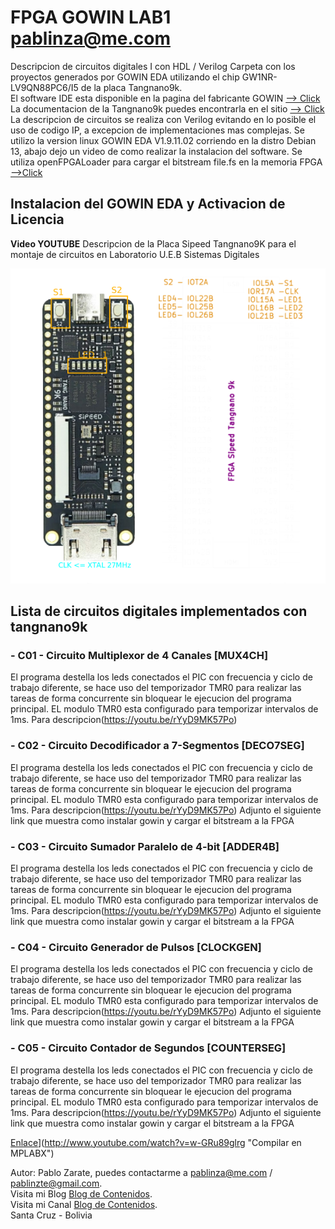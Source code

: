 # FPGA GOWIN LAB1 pablinza@me.com
Descripcion de circuitos digitales I con HDL / Verilog
Carpeta con los proyectos generados por GOWIN EDA utilizando el chip GW1NR-LV9QN88PC6/I5 de la placa Tangnano9k.<br />
El software IDE esta disponible en la pagina del fabricante GOWIN [ --> Click](https://www.gowinsemi.com/en/support/home/) <br />
La documentacion de la Tangnano9k puedes encontrarla en el sitio [ --> Click](https://wiki.sipeed.com/hardware/en/tang/Tang-Nano-9K/Nano-9K.html) <br />
La descripcion de circuitos se realiza con Verilog evitando en lo posible el uso de codigo IP, a excepcion de implementaciones mas complejas.
Se utilizo la version linux GOWIN EDA V1.9.11.02 corriendo en la distro Debian 13, abajo dejo un video de como realizar la instalacion del software.
Se utiliza openFPGALoader para cargar el bitstream file.fs en la memoria FPGA [ -->Click](https://github.com/trabucayre/openFPGALoader) <br />
## Instalacion del GOWIN EDA y Activacion de Licencia 
**Video YOUTUBE**
Descripcion de la Placa Sipeed Tangnano9K para el montaje de circuitos en Laboratorio U.E.B Sistemas Digitales
<p align="center">
  <img src="/images/tangnano9k.png"></img>
</p>

## Lista de circuitos digitales implementados con tangnano9k
### - C01 - Circuito Multiplexor de 4 Canales [MUX4CH] 
El programa destella los leds conectados el PIC con frecuencia y ciclo de trabajo diferente, se hace uso del temporizador TMR0 para realizar las tareas de forma concurrente sin bloquear le ejecucion del programa principal. EL modulo TMR0 esta configurado para temporizar intervalos de 1ms. Para descripcion(https://youtu.be/rYyD9MK57Po)

### - C02 - Circuito Decodificador a 7-Segmentos [DECO7SEG]
El programa destella los leds conectados el PIC con frecuencia y ciclo de trabajo diferente, se hace uso del temporizador TMR0 para realizar las tareas de forma concurrente sin bloquear le ejecucion del programa principal. EL modulo TMR0 esta configurado para temporizar intervalos de 1ms. Para descripcion(https://youtu.be/rYyD9MK57Po)
Adjunto el siguiente link que muestra como instalar gowin y cargar el bitstream a la FPGA<br />

### - C03 - Circuito Sumador Paralelo de 4-bit [ADDER4B]
El programa destella los leds conectados el PIC con frecuencia y ciclo de trabajo diferente, se hace uso del temporizador TMR0 para realizar las tareas de forma concurrente sin bloquear le ejecucion del programa principal. EL modulo TMR0 esta configurado para temporizar intervalos de 1ms. Para descripcion(https://youtu.be/rYyD9MK57Po)
Adjunto el siguiente link que muestra como instalar gowin y cargar el bitstream a la FPGA<br />

### - C04 - Circuito Generador de Pulsos [CLOCKGEN]
El programa destella los leds conectados el PIC con frecuencia y ciclo de trabajo diferente, se hace uso del temporizador TMR0 para realizar las tareas de forma concurrente sin bloquear le ejecucion del programa principal. EL modulo TMR0 esta configurado para temporizar intervalos de 1ms. Para descripcion(https://youtu.be/rYyD9MK57Po)
Adjunto el siguiente link que muestra como instalar gowin y cargar el bitstream a la FPGA<br />

### - C05 - Circuito Contador de Segundos [COUNTERSEG]
El programa destella los leds conectados el PIC con frecuencia y ciclo de trabajo diferente, se hace uso del temporizador TMR0 para realizar las tareas de forma concurrente sin bloquear le ejecucion del programa principal. EL modulo TMR0 esta configurado para temporizar intervalos de 1ms. Para descripcion(https://youtu.be/rYyD9MK57Po)
Adjunto el siguiente link que muestra como instalar gowin y cargar el bitstream a la FPGA<br />

[Enlace](http://img.youtube.com/vi/w-GRu89glrg/0.jpg)](http://www.youtube.com/watch?v=w-GRu89glrg "Compilar en MPLABX")



Autor: Pablo Zarate, puedes contactarme a pablinza@me.com / pablinzte@gmail.com.  <br />
Visita mi Blog  [Blog de Contenidos](https://pablinza.blogspot.com/). <br />
Visita mi Canal [Blog de Contenidos](http://www.youtube.com/@pablozarate7524). <br />
Santa Cruz - Bolivia 
<br clear="left"/>
